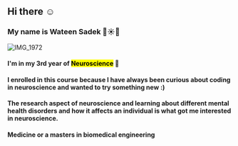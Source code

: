 ## Hi there ☺️

### My name is Wateen Sadek 💌☀️🌊

![IMG_1972](https://github.com/user-attachments/assets/a46c7bc6-ab69-4dd7-a69f-830722e98818)



#### I'm in my 3rd year of <mark>Neuroscience</mark> 🧠

#### I enrolled in this course because I have always been curious about coding in neuroscience and wanted to try something new :) 

#### The research aspect of neuroscience and learning about different mental health disorders and how it affects an individual is what got me interested in neuroscience.

#### Medicine or a masters in biomedical engineering
<!--
**wateensadek/wateensadek** is a ✨ _special_ ✨ repository because its `README.md` (this file) appears on your GitHub profile.

Here are some ideas to get you started:

- 🔭 I’m currently working on ...
- 🌱 I’m currently learning ...
- 👯 I’m looking to collaborate on ...
- 🤔 I’m looking for help with ...
- 💬 Ask me about ...
- 📫 How to reach me: ...
- 😄 Pronouns: ...
- ⚡ Fun fact: ...
-->

